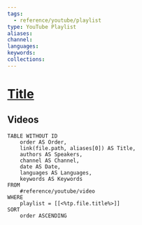 ```yaml
---
tags:
  - reference/youtube/playlist
type: YouTube Playlist
aliases:
channel:
languages:
keywords:
collections:
---
```


# [Title](https://www.youtube.com/playlist?list=<%tp.file.title%>)

## Videos
```dataview
TABLE WITHOUT ID
    order AS Order,
    link(file.path, aliases[0]) AS Title,
    authors AS Speakers,
    channel AS Channel,
    date AS Date,
    languages AS Languages,
    keywords AS Keywords
FROM
    #reference/youtube/video
WHERE
    playlist = [[<%tp.file.title%>]]
SORT
    order ASCENDING
```
